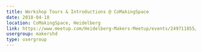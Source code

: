 ```yaml
---
title: Workshop Tours & Introductions @ CoMakingSpace
date: 2018-04-18
location: CoMakingSpace, Heidelberg
link: https://www.meetup.com/Heidelberg-Makers-Meetup/events/249711855/
usergroup: makershd
type: usergroup
---
```

